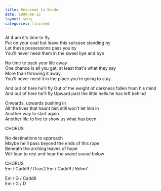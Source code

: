 ```yaml
---
title: Returned to Sender
date: 1999-06-15
layout: song
categories: finished
---
```

At 4 am it's time to fly  
Put on your coat but leave this suitcase standing by  
Let these possessions pass you by  
You'll never need them in the sweet bye and bye

No time to pack your life away  
One chance is all you get, at least that's what they say  
More than throwing it away  
You'll never need it in the place you're going to stay

<div class="chorus">And out of here he'll fly  
Out of the weight of darkness fallen from his mind  
And out of here he'll fly  
Upward past the little hells he has left behind</div>

Onwards, upwards pushing in  
All the lives that haunt him still won't let him in  
Another way to start again  
Another life to live to show us what has been

<div class="chorus">CHORUS</div>

No destinations to approach  
Maybe he'll pass beyond the ends of this rope  
Beneath the arching leaves of hope  
Will lean to rest and hear the sweet sound below

<div class="chorus">CHORUS</div>

<div class="chords">
Em / Cadd9 / Dsus2  
Em / Cadd9 / Bdim7  

Em / G / Cadd9  
Em / G / D</div>
